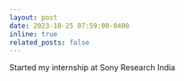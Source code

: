 ```yaml
---
layout: post
date: 2023-10-25 07:59:00-0400
inline: true
related_posts: false
---
```


Started my internship at Sony Research India
